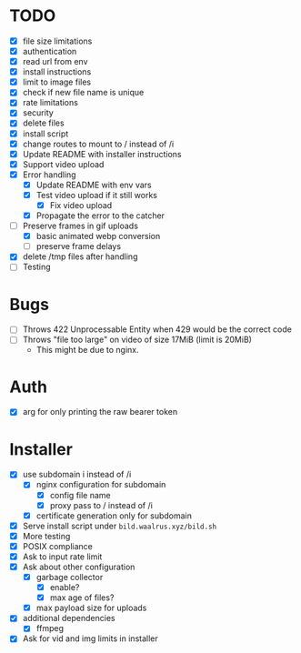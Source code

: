 # TODO
- [x] file size limitations
- [x] authentication
- [x] read url from env
- [x] install instructions
- [x] limit to image files
- [x] check if new file name is unique
- [x] rate limitations
- [x] security
- [x] delete files
- [x] install script
- [x] change routes to mount to / instead of /i
- [x] Update README with installer instructions
- [x] Support video upload
- [x] Error handling
    - [x] Update README with env vars
    - [x] Test video upload if it still works
        - [x] Fix video upload
    - [x] Propagate the error to the catcher
- [ ] Preserve frames in gif uploads
    - [x] basic animated webp conversion
    - [ ] preserve frame delays
- [x] delete /tmp files after handling
- [ ] Testing

# Bugs
- [ ] Throws 422 Unprocessable Entity when 429 would be the correct code
- [ ] Throws "file too large" on video of size 17MiB (limit is 20MiB)
    - This might be due to nginx.

# Auth
- [x] arg for only printing the raw bearer token

# Installer
- [x] use subdomain i instead of /i
    - [x] nginx configuration for subdomain
        - [x] config file name
        - [x] proxy pass to / instead of /i
    - [x] certificate generation only for subdomain
- [x] Serve install script under `bild.waalrus.xyz/bild.sh`
- [x] More testing
- [x] POSIX compliance
- [x] Ask to input rate limit
- [x] Ask about other configuration
    - [x] garbage collector
        - [x] enable?
        - [x] max age of files?
    - [x] max payload size for uploads
- [x] additional dependencies
    - [x] ffmpeg
- [x] Ask for vid and img limits in installer

